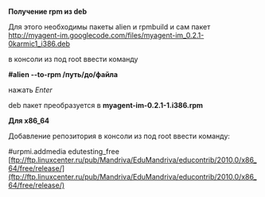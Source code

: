**Получение rpm из deb**


Для этого необходимы пакеты alien и rpmbuild и сам пакет
http://myagent-im.googlecode.com/files/myagent-im_0.2.1-0karmic1_i386.deb


в консоли из под root
ввести команду


**#alien --to-rpm /путь/до/файла**


нажать _Enter_


deb пакет преобразуется в **myagent-im-0.2.1-1.i386.rpm**


**Для x86\_64**

Добавление репозитория
в консоли из под root
ввести команду:

#urpmi.addmedia edutesting\_free [ftp://ftp.linuxcenter.ru/pub/Mandriva/EduMandriva/educontrib/2010.0/x86_64/free/release/](ftp://ftp.linuxcenter.ru/pub/Mandriva/EduMandriva/educontrib/2010.0/x86_64/free/release/)